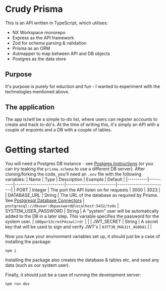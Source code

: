 # Crudy Prisma

This is an API written in TypeScript, which utilises:
- NX Workspace monorepo 
- Express as the API framework
- Zod for schema parsing & validation
- Prisma as an ORM
- Autmapper to map between API and DB objects
- Postgres as the data store

## Purpose 
It's purpose is purely for eduction and fun - I wanted to experiment with the technologies mentioned above.

## The application
The app is/will be a simple to-do list, where users can register accounts to create and track to-do's. At the time of writing this, it's simply an API with a couple of enpoints and a DB with a couple of tables.

# Getting started
You will need a Postgres DB instance - see [Postgres Instructions](https://www.postgresql.org/download/) (or you can try teaking the `prisma.schema` to use a different DB server).
After cloning/forking the code, you'll need an `.env` file with the following variables:
| Name     | Type     | Description             | Example                 | Default                 |
|----------|----------|-------------------------|-------------------------|-------------------------|
| PORT | Integer | The port the API listen on for requests | 3000 | 3023 |
| DATABASE_URL | String | The URL of the database as required by Prisma. See [Postgresql Database Connectors](https://www.prisma.io/docs/concepts/database-connectors/postgresql) | `postgresql://dbuser:dbpassword@localhost:5432/todo`
| SYSTEM_USER_PASSWORD | String | A "system" user will be automatically added to the DB in a later step. This variable specifies the password for the system user. | `S00perS3cretP4ssw()rd!` | |
| JWT_SECRET | String | A secret key that will be used to sign and verify JWT's | `83TT3R_M4k3it_4G00d1` | |

Now you have your environment variables set up, it should just be a case of installing the package:
```
npm i
```
Installing the package also creates the database & tables etc, and seed any data (such as our system user).

Finally, it should just be a case of running the development server:
```
npm run dev
```